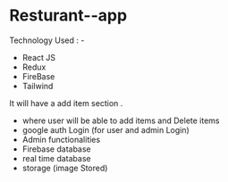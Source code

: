 # Resturant--app

Technology Used : -

 - React JS 
 - Redux 
 - FireBase 
 - Tailwind

It will have a add item section . 
  - where user will be able to add items and Delete items
  - google auth Login (for user and admin Login)
  - Admin functionalities
  - Firebase database
  - real time database
  - storage (image Stored)
